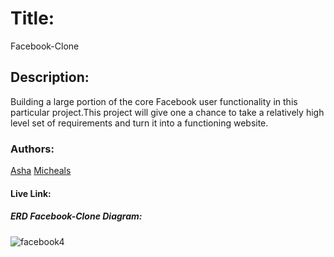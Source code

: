 # Title:
Facebook-Clone

## Description:
Building a large portion of the core Facebook user functionality in this particular project.This project will give one a chance to take a relatively high level set of requirements and turn it into a functioning website.

### Authors:
[Asha](https://github.com/Ashah15)
[Micheals](https://github.com/MarvellousUbani)

#### Live Link:


##### ERD Facebook-Clone Diagram:
![facebook4](https://user-images.githubusercontent.com/25789605/71686969-beafb600-2dad-11ea-8883-70f804349eb2.png)
